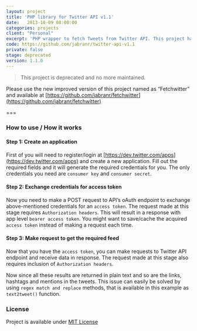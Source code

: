 ```yaml
---
layout: project
title: 'PHP library for Twitter API v1.1'
date:   2013-10-09 08:00:00
categories: projects
client: "Personal"
excerpt: 'PHP wrapper to fetch Tweets from Twitter API. This project has been deprecated and no longer maintained.'
code: https://github.com/jabranr/twitter-api-v1.1
private: false
stage: deprecated
version: 1.1.0
---
```



<blockquote>This project is deprecated and no more maintained.</blockquote>

Please use the new improved version of this project named as “Fetchwitter” and available at [https://github.com/jabranr/fetchwitter](https://github.com/jabranr/fetchwitter)

===

### How to use / How it works

#### Step 1: Create an application

First of you will need to register/login at [https://dev.twitter.com/apps](https://dev.twitter.com/apps) and create a new application. Fill out the required fields and it will generate the required credentials for you. The only credentials you need are `consumer key` and `consumer secret`.

#### Step 2: Exchange credentials for access token
Now you need to make a POST request to API’s oAuth endpoint to exchange above-mentioned credentials for an `access token`. The request made at this stage requires `Authorization headers`. This will result in a response with app level `bearer access token`. You might want to save/cache the acquired `access token` instead of making a request each time.

#### Step 3: Make request to get the required feed
Now that you have the `access token`, you can make requests to Twitter API endpoint and receive data in response. The request made at this stage also requires inclusion of `Authorization headers`.

Now since all these results are returned in plain text and so are the links, hashtags and mentions in the tweets. This issue can easily be solved by using `regex match and replace` methods, that is available in this example as `text2tweet()` function.

### License

Project is available under [MIT License](http://opensource.org/licenses/MIT)
